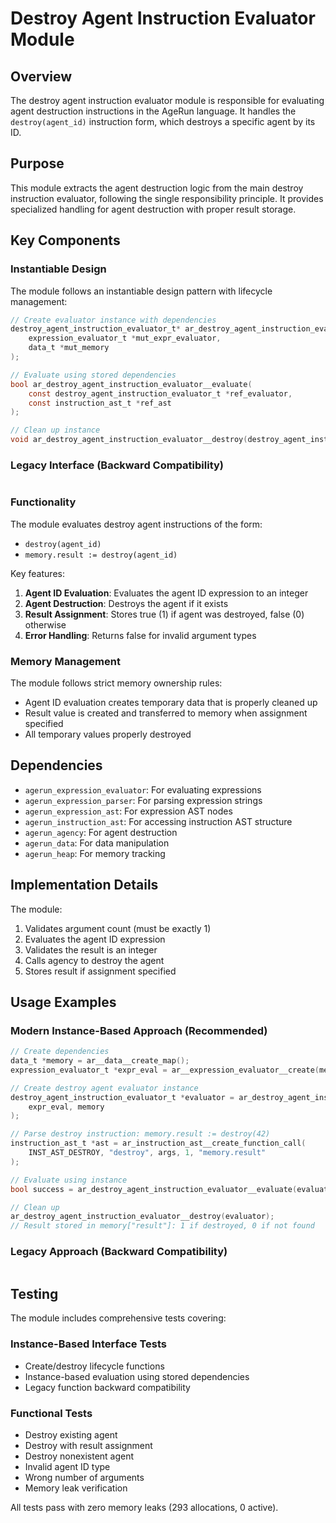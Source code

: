 # Destroy Agent Instruction Evaluator Module

## Overview

The destroy agent instruction evaluator module is responsible for evaluating agent destruction instructions in the AgeRun language. It handles the `destroy(agent_id)` instruction form, which destroys a specific agent by its ID.

## Purpose

This module extracts the agent destruction logic from the main destroy instruction evaluator, following the single responsibility principle. It provides specialized handling for agent destruction with proper result storage.

## Key Components

### Instantiable Design

The module follows an instantiable design pattern with lifecycle management:

```c
// Create evaluator instance with dependencies
destroy_agent_instruction_evaluator_t* ar_destroy_agent_instruction_evaluator__create(
    expression_evaluator_t *mut_expr_evaluator,
    data_t *mut_memory
);

// Evaluate using stored dependencies
bool ar_destroy_agent_instruction_evaluator__evaluate(
    const destroy_agent_instruction_evaluator_t *ref_evaluator,
    const instruction_ast_t *ref_ast
);

// Clean up instance
void ar_destroy_agent_instruction_evaluator__destroy(destroy_agent_instruction_evaluator_t *own_evaluator);
```

### Legacy Interface (Backward Compatibility)

```c
```

### Functionality

The module evaluates destroy agent instructions of the form:
- `destroy(agent_id)`
- `memory.result := destroy(agent_id)`

Key features:
1. **Agent ID Evaluation**: Evaluates the agent ID expression to an integer
2. **Agent Destruction**: Destroys the agent if it exists
3. **Result Assignment**: Stores true (1) if agent was destroyed, false (0) otherwise
4. **Error Handling**: Returns false for invalid argument types

### Memory Management

The module follows strict memory ownership rules:
- Agent ID evaluation creates temporary data that is properly cleaned up
- Result value is created and transferred to memory when assignment specified
- All temporary values properly destroyed

## Dependencies

- `agerun_expression_evaluator`: For evaluating expressions
- `agerun_expression_parser`: For parsing expression strings
- `agerun_expression_ast`: For expression AST nodes
- `agerun_instruction_ast`: For accessing instruction AST structure
- `agerun_agency`: For agent destruction
- `agerun_data`: For data manipulation
- `agerun_heap`: For memory tracking

## Implementation Details

The module:
1. Validates argument count (must be exactly 1)
2. Evaluates the agent ID expression
3. Validates the result is an integer
4. Calls agency to destroy the agent
5. Stores result if assignment specified

## Usage Examples

### Modern Instance-Based Approach (Recommended)

```c
// Create dependencies
data_t *memory = ar__data__create_map();
expression_evaluator_t *expr_eval = ar__expression_evaluator__create(memory, NULL);

// Create destroy agent evaluator instance
destroy_agent_instruction_evaluator_t *evaluator = ar_destroy_agent_instruction_evaluator__create(
    expr_eval, memory
);

// Parse destroy instruction: memory.result := destroy(42)
instruction_ast_t *ast = ar_instruction_ast__create_function_call(
    INST_AST_DESTROY, "destroy", args, 1, "memory.result"
);

// Evaluate using instance
bool success = ar_destroy_agent_instruction_evaluator__evaluate(evaluator, ast);

// Clean up
ar_destroy_agent_instruction_evaluator__destroy(evaluator);
// Result stored in memory["result"]: 1 if destroyed, 0 if not found
```

### Legacy Approach (Backward Compatibility)

```c
```

## Testing

The module includes comprehensive tests covering:

### Instance-Based Interface Tests
- Create/destroy lifecycle functions
- Instance-based evaluation using stored dependencies
- Legacy function backward compatibility

### Functional Tests
- Destroy existing agent
- Destroy with result assignment
- Destroy nonexistent agent
- Invalid agent ID type
- Wrong number of arguments
- Memory leak verification

All tests pass with zero memory leaks (293 allocations, 0 active).